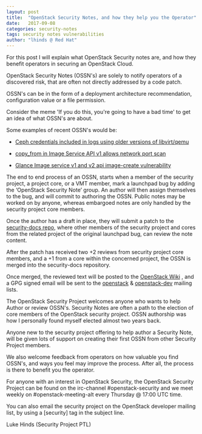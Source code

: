 ```yaml
---
layout: post
title:  "OpenStack Security Notes, and how they help you the Operator"
date:   2017-09-08
categories: security-notes
tags: security notes vulnerabilities
author: "lhinds @ Red Hat"
---
```


For this post I will explain what OpenStack Security notes are, and how
they benefit operators in securing an OpenStack Cloud.

OpenStack Security Notes (OSSN's) are solely to notify operators of a
discovered risk, that are often not directly addressed by a code patch.

OSSN's can be in the form of a deployment architecture recommendation,
configuration value or a file permission.

Consider the meme 'If you do this, you're going to have a bad time' to
get an idea of what OSSN's are about.

Some examples of recent OSSN's would be:

- [Ceph credentials included in logs using older versions of libvirt/qemu](https://wiki.openstack.org/wiki/OSSN/OSSN-0079)

- [copy_from in Image Service API v1 allows network port scan](https://wiki.openstack.org/wiki/OSSN/OSSN-0078)

- [Glance Image service v1 and v2 api image-create vulnerability](https://wiki.openstack.org/wiki/OSSN/OSSN-0076)

The end to end process of an OSSN, starts when a member of the security
project, a project core, or a VMT member, mark a launchpad bug by adding
the ‘OpenStack Security Note’  group. An author will then assign
themselves to the bug, and will commit to authoring the OSSN. Public
notes may be worked on by anyone, whereas embargoed notes are only
handled by the security project core members.

Once the author has a draft in place, they will submit a patch to the
[security-docs repo](https://review.openstack.org/#/admin/projects/openstack/security-doc),
where other members of the security project and cores from the related
project of the original launchpad bug, can review the note content.

After the patch has received two +2 reviews from security project core
members, and a +1 from a core within the concerned project, the OSSN is
merged into the security-docs repository.

Once merged, the reviewed text will be posted to the [OpenStack Wiki](https://wiki.openstack.org/wiki/OSSN)
, and a GPG signed email will be sent to the [openstack](http://lists.openstack.org/cgi-bin/mailman/listinfo/openstack) & [openstack-dev](http://lists.openstack.org/cgi-bin/mailman/listinfo/openstack-dev) mailing lists.

The OpenStack Security Project welcomes anyone who wants to help Author
or review OSSN's. Security Notes are often a path to the election of
core members of the OpenStack security project. OSSN authorship was how
I personally found myself elected almost two years back.

Anyone new to the security project offering to help author a Security
Note, will be given lots of support on creating their first OSSN from
other Security Project members.

We also welcome feedback from operators on how valuable you find OSSN's,
and ways you feel may improve the process. After all, the process is
there to benefit you the operator.

For anyone with an interest in OpenStack Security, the OpenStack
Security Project can be found on the irc-channel #openstack-security and
we meet weekly on #openstack-meeting-alt every Thursday @ 17:00 UTC time.

You can also email the security project on the OpenStack developer mailing
list, by using a [security] tag in the subject line.

Luke Hinds (Security Project PTL)
